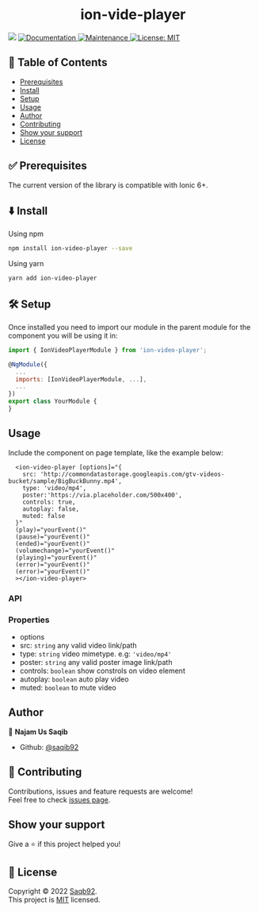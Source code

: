 <h1 align="center">ion-vide-player</h1>
<p>
  <img src="https://img.shields.io/badge/version-0.0.1-blue.svg?cacheSeconds=2592000" />
  <a href="https://github.com/saqib92/ion-video-player#readme">
    <img alt="Documentation" src="https://img.shields.io/badge/documentation-yes-brightgreen.svg" target="_blank" />
  </a>
  <a href="https://github.com/saqib92/ion-video-player/graphs/commit-activity">
    <img alt="Maintenance" src="https://img.shields.io/badge/Maintained%3F-yes-green.svg" target="_blank" />
  </a>
  <a href="https://github.com/saqib92/ion-video-player/blob/master/LICENSE">
    <img alt="License: MIT" src="https://img.shields.io/badge/License-MIT-yellow.svg" target="_blank" />
  </a>
</p>

## 📝 Table of Contents

- [Prerequisites](#prerequisites)
- [Install](#install)
- [Setup](#setup)
- [Usage](#usage)
- [Author](#author)
- [Contributing](#contributing)
- [Show your support](#support)
- [License](#license)

## ✅ Prerequisites <a name = "prerequisites"></a>

The current version of the library is compatible with Ionic 6+.

## ⬇️ Install <a name = "install"></a>

Using npm

```sh
npm install ion-video-player --save
```

Using yarn

```sh
yarn add ion-video-player
```

## 🛠 Setup <a name = "setup"></a>

Once installed you need to import our module in the parent module for the component you will be using it in:

```js
import { IonVideoPlayerModule } from 'ion-video-player';

@NgModule({
  ...
  imports: [IonVideoPlayerModule, ...],
  ...
})
export class YourModule {
}
```

## Usage <a name = "usage"></a>

Include the component on page template, like the example below:

```
  <ion-video-player [options]="{
    src: 'http://commondatastorage.googleapis.com/gtv-videos-bucket/sample/BigBuckBunny.mp4',
    type: 'video/mp4',
    poster:'https://via.placeholder.com/500x400',
    controls: true,
    autoplay: false,
    muted: false
  }"
  (play)="yourEvent()"
  (pause)="yourEvent()"
  (ended)="yourEvent()"
  (volumechange)="yourEvent()"
  (playing)="yourEvent()"
  (error)="yourEvent()"
  (error)="yourEvent()"
  ></ion-video-player>
```

### API

### Properties
- options
 - src: `string` any valid video link/path
 - type: `string` video mimetype.  e.g: `'video/mp4'`
 - poster: `string` any valid poster image link/path
 - controls: `boolean` show constrols on video element
 - autoplay: `boolean` auto play video
 - muted: `boolean` to mute video 

## Author <a name = "author"></a>

👤 **Najam Us Saqib**

- Github: [@saqib92](https://github.com/saqib92)

## 🤝 Contributing <a name = "contributing"></a>

Contributions, issues and feature requests are welcome!<br />
Feel free to check [issues page](https://github.com/saqib92/ion-video-player/issues).

## Show your support <a name = "support"></a>

Give a ⭐️ if this project helped you!

## 📝 License <a name = "license"></a>

Copyright © 2022 [Saqb92](https://github.com/saqib92).<br />
This project is [MIT](https://github.com/saqib92/ion-video-player/blob/master/LICENSE) licensed.
